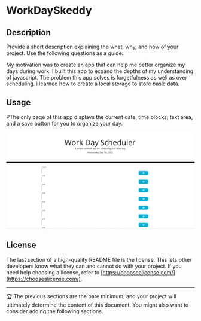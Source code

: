 # WorkDaySkeddy


## Description

Provide a short description explaining the what, why, and how of your project. Use the following questions as a guide:

My motivation was to create an app that can help me better organize my days during work. I built this app to expand the depths of my understanding of javascript. The problem this app solves is forgetfulness as well as over scheduling.
i learned how to create a local storage to store basic data. 


## Usage

PThe only page of this app displays the current date, time blocks, text area, and a save button for you to organize your day. 

![page](./assets/imgs/work.png)



## License

The last section of a high-quality README file is the license. This lets other developers know what they can and cannot do with your project. If you need help choosing a license, refer to [https://choosealicense.com/](https://choosealicense.com/).

---

🏆 The previous sections are the bare minimum, and your project will ultimately determine the content of this document. You might also want to consider adding the following sections.

